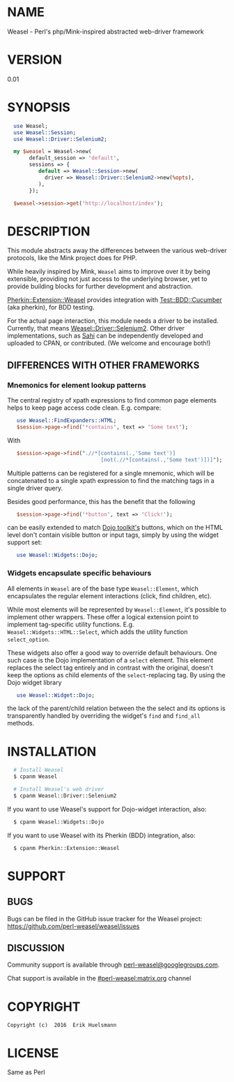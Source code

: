 

# NAME

Weasel - Perl's php/Mink-inspired abstracted web-driver framework

# VERSION

0.01

# SYNOPSIS

```perl
  use Weasel;
  use Weasel::Session;
  use Weasel::Driver::Selenium2;

  my $weasel = Weasel->new(
       default_session => 'default',
       sessions => {
          default => Weasel::Session->new(
            driver => Weasel::Driver::Selenium2->new(%opts),
          ),
       });

  $weasel->session->get('http://localhost/index');
```

# DESCRIPTION

This module abstracts away the differences between the various
web-driver protocols, like the Mink project does for PHP.

While heavily inspired by Mink, `Weasel` aims to improve over it
by being extensible, providing not just access to the underlying
browser, yet to provide building blocks for further development
and abstraction.

[Pherkin::Extension::Weasel](https://github.com/perl-weasel/pherkin-extension-weasel)
provides integration with
[Test::BDD::Cucumber](https://github.com/pjlsergeant/test-bdd-cucumber-perl)
(aka pherkin), for BDD testing.

For the actual page interaction, this module needs a driver to
be installed.  Currently, that means
[Weasel::Driver::Selenium2](https://github.com/perl-weasel/weasel-driver-selenium2).
Other driver implementations, such as [Sahi](http://sahipro.com/)
can be independently developed and uploaded to CPAN, or contributed.
(We welcome and encourage both!)


## DIFFERENCES WITH OTHER FRAMEWORKS


### Mnemonics for element lookup patterns

The central registry of xpath expressions to find common page elements
helps to keep page access code clean. E.g. compare:

```perl
   use Weasel::FindExpanders::HTML;
   $session->page->find('*contains', text => 'Some text');
```

With

```perl
   $session->page->find(".//*[contains(.,'Some text')]
                              [not(.//*[contains(.,'Some text')])]");
```

Multiple patterns can be registered for a single mnemonic, which
will be concatenated to a single xpath expression to find the matching
tags in a single driver query.

Besides good performance, this has the benefit that the following

```perl
   $session->page->find('*button', text => 'Click!');
```

can be easily extended to match
[Dojo toolkit's](http://dojotoolkit.org/documentation/) buttons, which
on the HTML level don't contain visible button or input tags, simply
by using the widget support set:

```perl
   use Weasel::Widgets::Dojo;
```

### Widgets encapsulate specific behaviours

All elements in `Weasel` are of the base type `Weasel::Element`, which
encapsulates the regular element interactions (click, find children, etc).

While most elements will be represented by `Weasel::Element`, it's possible
to implement other wrappers.  These offer a logical extension point to
implement tag-specific utility functions.  E.g.
`Weasel::Widgets::HTML::Select`, which adds the utility function
`select_option`.

These widgets also offer a good way to override default behaviours.  One
such case is the Dojo implementation of a `select` element.  This element
replaces the select tag entirely and in contrast with the original, doesn't
keep the options as child elements of the `select`-replacing tag.  By using
the Dojo widget library

```perl
   use Weasel::Widget::Dojo;
```

the lack of the parent/child relation between the the select and its options
is transparently handled by overriding the widget's `find` and `find_all`
methods.

# INSTALLATION

```sh
  # Install Weasel
  $ cpanm Weasel

  # Install Weasel's web driver
  $ cpanm Weasel::Driver::Selenium2
```

If you want to use Weasel's support for Dojo-widget interaction, also:

```sh
  $ cpanm Weasel::Widgets::Dojo
```

If you want to use Weasel with its Pherkin (BDD) integration, also:

```sh
  $ cpanm Pherkin::Extension::Weasel
```

# SUPPORT

## BUGS

Bugs can be filed in the GitHub issue tracker for the Weasel project:
 https://github.com/perl-weasel/weasel/issues

## DISCUSSION

Community support is available through
[perl-weasel@googlegroups.com](mailto:perl-weasel@googlegroups.com).

Chat support is available in the
[#perl-weasel:matrix.org](https://vector.im/beta/#/room/#perl-weasel:matrix.org)
channel

# COPYRIGHT

```
Copyright (c)  2016  Erik Huelsmann
```

# LICENSE

Same as Perl
